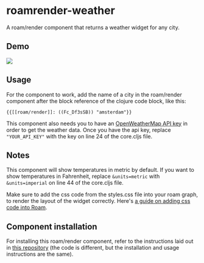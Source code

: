 # roamrender-weather
A roam/render component that returns a weather widget for any city.

## Demo

![](https://github.com/clarapastore/roamrender-weather/blob/main/demo-weather.gif)

## Usage

For the component to work, add the name of a city in the roam/render component after the block reference of the clojure code block, like this:

`{{[[roam/render]]: ((Fc_Df3sSB)) "amsterdam"}}`

This component also needs you to have an [OpenWeatherMap API key](https://openweathermap.org/api) in order to get the weather data. Once you have the api key, replace `"YOUR_API_KEY"` with the key on line 24 of the core.cljs file.

## Notes

This component will show temperatures in metric by default. If you want to show temperatures in Fahrenheit, replace `&units=metric` with `&units=imperial` on line 44 of the core.cljs file.

Make sure to add the css code from the styles.css file into your roam graph, to render the layout of the widget correctly. Here's [a guide on adding css code into Roam](https://thinkstack.club/how-to-add-custom-css-in-roam/#:~:text=The%20simplest%20way%20to%20add,it%20to%20load%20the%20CSS.). 

## Component installation

For installing this roam/render component, refer to the instructions laid out in [this repository](https://github.com/clarapastore/youglish-roam-dutch/blob/main/README.md#installation) (the code is different, but the installation and usage instructions are the same).


